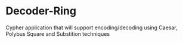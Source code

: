 # Decoder-Ring
Cypher application that will support encoding/decoding using Caesar, Polybus Square and Substition techniques
